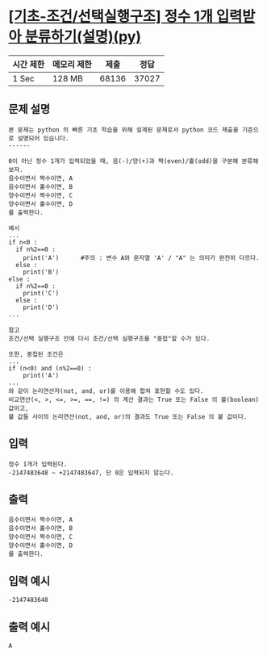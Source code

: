 # [[기초-조건/선택실행구조] 정수 1개 입력받아 분류하기(설명)(py)](https://codeup.kr/problem.php?id=6067)

| 시간 제한 | 메모리 제한 | 제출 | 정답 |
| --- | --- | --- | --- |
| 1 Sec | 128 MB | 68136 | 37027 |

## **문제 설명**

```
본 문제는 python 의 빠른 기초 학습을 위해 설계된 문제로서 python 코드 제출을 기준으로 설명되어 있습니다. 
------

0이 아닌 정수 1개가 입력되었을 때, 음(-)/양(+)과 짝(even)/홀(odd)을 구분해 분류해보자.
음수이면서 짝수이면, A
음수이면서 홀수이면, B
양수이면서 짝수이면, C
양수이면서 홀수이면, D
를 출력한다.

예시
...
if n<0 :
  if n%2==0 :
    print('A')      #주의 : 변수 A와 문자열 'A' / "A" 는 의미가 완전히 다르다. 
  else :
    print('B')
else :
  if n%2==0 :
    print('C')
  else :
    print('D')
...

참고
조건/선택 실행구조 안에 다시 조건/선택 실행구조를 "중첩"할 수가 있다.

또한, 중첩된 조건은
...
if (n<0) and (n%2==0) :
    print('A')
...
와 같이 논리연산자(not, and, or)를 이용해 합쳐 표현할 수도 있다.
비교연산(<, >, <=, >=, ==, !=) 의 계산 결과는 True 또는 False 의 불(boolean) 값이고,
불 값들 사이의 논리연산(not, and, or)의 결과도 True 또는 False 의 불 값이다.
```

## 입력

```
정수 1개가 입력된다.
-2147483648 ~ +2147483647, 단 0은 입력되지 않는다.
```

## 출력

```
음수이면서 짝수이면, A
음수이면서 홀수이면, B
양수이면서 짝수이면, C
양수이면서 홀수이면, D
를 출력한다.
```

## 입력 예시

```
-2147483648
```

## 출력 예시

```
A
```
